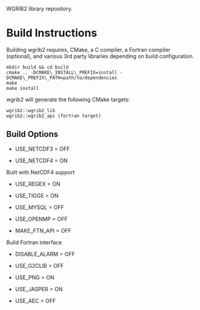WGRIB2 library repository.

# Build Instructions

Building wgrib2 requires, CMake, a C compiler, a Fortran compiler
(optional), and various 3rd party libraries depending on build
configuration.

```
mkdir build && cd build
cmake .. -DCMAKE\_INSTALL\_PREFIX=install -DCMAKE\_PREFIX\_PATH=path/to/dependencies
make
make install
```

wgrib2 will generate the following CMake targets:

```
wgrib2::wgrib2_lib
wgrib2::wgrib2_api (fortran target)
```

## Build Options

* USE_NETCDF3 = OFF

* USE_NETCDF4 = ON

Built with NetCDF4 support

* USE_REGEX = ON

* USE_TIGGE = ON

* USE_MYSQL = OFF

* USE_OPENMP = OFF

* MAKE\_FTN\_API = OFF

Build Fortran interface

* DISABLE_ALARM = OFF

* USE_G2CLIB = OFF

* USE_PNG = ON

* USE_JASPER = ON

* USE_AEC = OFF

